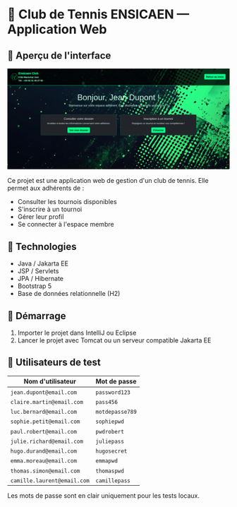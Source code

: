 # 🎾 Club de Tennis ENSICAEN — Application Web

## 📸 Aperçu de l'interface
![imageviewer](image0.png)

Ce projet est une application web de gestion d'un club de tennis. Elle permet aux adhérents de :

- Consulter les tournois disponibles
- S'inscrire à un tournoi
- Gérer leur profil
- Se connecter à l'espace membre

## 🔧 Technologies

- Java / Jakarta EE
- JSP / Servlets
- JPA / Hibernate
- Bootstrap 5
- Base de données relationnelle (H2)

## 🚀 Démarrage

1. Importer le projet dans IntelliJ ou Eclipse
3. Lancer le projet avec Tomcat ou un serveur compatible Jakarta EE

## 👤 Utilisateurs de test

|     Nom d'utilisateur       |   Mot de passe  |
|-----------------------------|-----------------|
| `jean.dupont@email.com`     | `password123`   |
| `claire.martin@email.com`   | `pass456`       |
| `luc.bernard@email.com`     | `motdepasse789` |
| `sophie.petit@email.com`    | `sophiepwd`     |
| `paul.robert@email.com`     | `pwdrobert`     |
| `julie.richard@email.com`   | `juliepass`     |
| `hugo.durand@email.com`     | `hugosecret`    |
| `emma.moreau@email.com`     | `emmapwd`       |
| `thomas.simon@email.com`    | `thomaspwd`     |
| `camille.laurent@email.com` | `camillepass`   |


Les mots de passe sont en clair uniquement pour les tests locaux.

